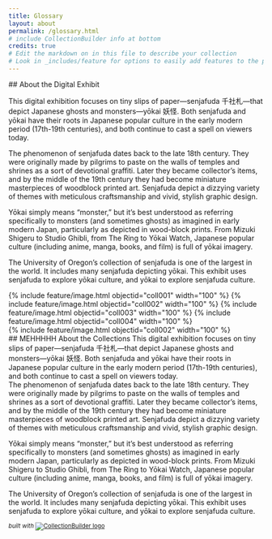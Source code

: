 ```yaml
---
title: Glossary
layout: about
permalink: /glossary.html
# include CollectionBuilder info at bottom
credits: true
# Edit the markdown on in this file to describe your collection
# Look in _includes/feature for options to easily add features to the page
---
```



<!-- How should I be thinking about coding this layout design with a mobile first approach? Whenever I have two columns the text doesn't wrap because it's contained in its own column. My goal is to not have a lot of white space under the image, and to have the text wrap to go underneath it. -->
<div class="row about-narrow">
<div class="col-md-5" markdown="1">
## About the Digital Exhibit

This digital exhibition focuses on tiny slips of paper—senjafuda 千社札—that depict Japanese ghosts and monsters—yōkai 妖怪. Both senjafuda and yōkai have their roots in Japanese popular culture in the early modern period (17th-19th centuries), and both continue to cast a spell on viewers today.

The phenomenon of senjafuda dates back to the late 18th century. They were originally made by pilgrims to paste on the walls of temples and shrines as a sort of devotional graffiti. Later they became collector’s items, and by the middle of the 19th century they had become miniature masterpieces of woodblock printed art. Senjafuda depict a dizzying variety of themes with meticulous craftsmanship and vivid, stylish graphic design.

Yōkai simply means “monster,” but it’s best understood as referring specifically to monsters (and sometimes ghosts) as imagined in early modern Japan, particularly as depicted in wood-block prints. From Mizuki Shigeru to Studio Ghibli, from The Ring to Yōkai Watch, Japanese popular culture (including anime, manga, books, and film) is full of yōkai imagery.

The University of Oregon’s collection of senjafuda is one of the largest in the world. It includes many senjafuda depicting yōkai. This exhibit uses senjafuda to explore yōkai culture, and yōkai to explore senjafuda culture.

</div>
<div class="col-md-7" markdown="1">
{% include feature/image.html objectid="coll001" width="100" %}
{% include feature/image.html objectid="coll002" width="100" %}
{% include feature/image.html objectid="coll003" width="100" %}
{% include feature/image.html objectid="coll004" width="100" %}
</div>
</div>

<!-- Trying to figure out how to have a 2 row with first row containing two col. The second row contains only 1 col.-->
<div class="row about-narrow">
<div class="col-md-6" markdown="1">
{% include feature/image.html objectid="coll002" width="100" %}
</div>

<div class="col-md-5 about-imgpara" markdown="1">
## MEHHHHH About the Collections
This digital exhibition focuses on tiny slips of paper—senjafuda 千社札—that depict Japanese ghosts and monsters—yōkai 妖怪. Both senjafuda and yōkai have their roots in Japanese popular culture in the early modern period (17th-19th centuries), and both continue to cast a spell on viewers today.
</div>
</div>

<div class="row about-narrow py-1">
<div class="col" markdown="1">
The phenomenon of senjafuda dates back to the late 18th century. They were originally made by pilgrims to paste on the walls of temples and shrines as a sort of devotional graffiti. Later they became collector’s items, and by the middle of the 19th century they had become miniature masterpieces of woodblock printed art. Senjafuda depict a dizzying variety of themes with meticulous craftsmanship and vivid, stylish graphic design.

Yōkai simply means “monster,” but it’s best understood as referring specifically to monsters (and sometimes ghosts) as imagined in early modern Japan, particularly as depicted in wood-block prints. From Mizuki Shigeru to Studio Ghibli, from The Ring to Yōkai Watch, Japanese popular culture (including anime, manga, books, and film) is full of yōkai imagery.

The University of Oregon’s collection of senjafuda is one of the largest in the world. It includes many senjafuda depicting yōkai. This exhibit uses senjafuda to explore yōkai culture, and yōkai to explore senjafuda culture.
</div>
</div>
<div class="row">
<div class="col-md-12 mt-2 text-center">
    <p class="text-dark">
        <small><em>built with</em>
            <a href="https://collectionbuilder.github.io/" target="_blank" rel="noopener" title="CollectionBuilder">
                <img src="{{ '/assets/img/collectionbuilder-logo.png' | relative_url }}" class="img-fluid" alt="CollectionBuilder logo" >
            </a>
        </small>
    </p>
</div>
</div>


